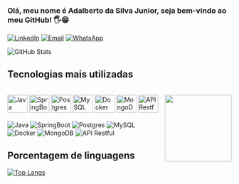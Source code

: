 ### Olá, meu nome é Adalberto da Silva Junior, seja bem-vindo ao meu GitHub! 🖐️😁

[![LinkedIn](https://img.shields.io/badge/LinkedIn-0077B5?style=for-the-badge&logo=linkedin&logoColor=white)](https://www.linkedin.com/in/adalbertodsj/)
[![Email](https://img.shields.io/badge/Hotmail-D14836?style=for-the-badge&logo=gmail&logoColor=white)](mailto:adalbertojrdev@hotmail.com)
[![WhatsApp](https://img.shields.io/badge/WhatsApp-25D366?style=for-the-badge&logo=whatsapp&logoColor=white)](https://wa.me/5534991098730?text=)

![GitHub Stats](https://github-readme-stats.vercel.app/api?username=jr-adalberto&show_icons=true&theme=tokyonight)

## Tecnologias mais utilizadas
<div style="display: inline_block"><br/>
  <img align="center" alt="Java" height="40" width="45" src="https://cdn.jsdelivr.net/gh/devicons/devicon/icons/java/java-original.svg"/>
  <img align="center" alt="SpringBoot" height="40" width="45" src="https://cdn.jsdelivr.net/gh/devicons/devicon/icons/spring/spring-original-wordmark.svg"/>
  <img align="center" alt="Postgres" height="40" width="45" src="https://cdn.jsdelivr.net/gh/devicons/devicon/icons/postgresql/postgresql-original.svg"/>
  <img align="center" alt="MySQL" height="40" width="45" src="https://cdn.jsdelivr.net/gh/devicons/devicon/icons/mysql/mysql-plain-wordmark.svg"/>
  <img align="center" alt="Docker" height="40" width="45" src="https://cdn.jsdelivr.net/gh/devicons/devicon/icons/docker/docker-original-wordmark.svg"/>
  <img align="center" alt="MongoDB" height="40" width="45" src="https://cdn.jsdelivr.net/gh/devicons/devicon/icons/mongodb/mongodb-original.svg"/>
  <img align="center" alt="API Restful" height="40" width="45" src="https://img.shields.io/badge/API%20Restful-007396?style=flat&logo=swagger&logoColor=white"/>
  <img align="right" height="150" src="https://media1.giphy.com/media/v1.Y2lkPTc5MGI3NjExMmVtbThid21oY3UxZ3BiaG5vaDNvajdubDNpOW5jMjBpNnRlZTNudCZlcD12MV9pbnRlcm5hbF9naWZfYnlfaWQmY3Q9Zw/qgQUggAC3Pfv687qPC/giphy.webp" />
</div>

<div style="display: inline_block"><br/>
  <img align="center" alt="Java" src="https://img.shields.io/badge/Java-ED8B00?style=for-the-badge&logo=openjdk&logoColor=white"/>
  <img align="center" alt="SpringBoot" src="https://img.shields.io/badge/SpringBoot-6DB33F?style=for-the-badge&logo=spring&logoColor=white"/>
  <img align="center" alt="Postgres" src="https://img.shields.io/badge/PostgreSQL-316192?style=for-the-badge&logo=postgresql&logoColor=white"/>
  <img align="center" alt="MySQL" src="https://img.shields.io/badge/MySQL-005C84?style=for-the-badge&logo=mysql&logoColor=white"/>
  <img align="center" alt="Docker" src="https://img.shields.io/badge/Docker-2496ED?style=for-the-badge&logo=docker&logoColor=white"/>
  <img align="center" alt="MongoDB" src="https://img.shields.io/badge/MongoDB-47A248?style=for-the-badge&logo=mongodb&logoColor=white"/>
  <img align="center" alt="API Restful" src="https://img.shields.io/badge/API%20Restful-0082C9?style=for-the-badge&logo=swagger&logoColor=white"/>
</div>

## Porcentagem de linguagens
[![Top Langs](https://github-readme-stats.vercel.app/api/top-langs/?username=jr-adalberto)](https://github.com/anuraghazra/github-readme-stats)
